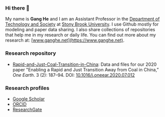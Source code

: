 ### Hi there 👋

My name is **Gang He** and I am an Assistant Professor in the [Department of Technology and Society](https://www.stonybrook.edu/commcms/est/people/core_faculty/ghe.php) at [Stony Brook University](https://www.stonybrook.edu). I use Github mostly for modeling and paper data sharing. I also share collections of repositories that help me in my research or daily life. You can find out more about my research at: [www.ganghe.net](https://www.ganghe.net).


<!--
<a href="https://www.stonybrook.edu/commcms/est/people/core_faculty/ghe.php" target="_blank">Department of Technology and Society</a>

<a href="https://www.stonybrook.edu" target="_blank">Stony Brook University</a>

<a href="https://www.ganghe.net" target="_blank">www.ganghe.net</a>

![Github stats](https://github-readme-stats.vercel.app/api?username=drganghe&theme=vue-dark&show_icons=true)


![Top languages](https://github-readme-stats.vercel.app/api/top-langs/?username=drganghe&theme=vue-dark&hide=html,JavaScript,CSS&layout=compact&langs_count=10)
-->

### Research repository 

- [Rapid-and-Just-Coal-Transition-in-China](https://github.com/drganghe/Rapid-and-Just-Coal-Transition-in-China): Data and files for our 2020 paper "Enabling a Rapid and Just Transition Away from Coal in China,” _One Earth_. 3 (2): 187–94. DOI: [10.1016/j.oneear.2020.07.012](https://doi.org/10.1016/j.oneear.2020.07.012) 

### Research profiles
- [Google Scholar](https://scholar.google.com/citations?user=vf90AuEAAAAJ&hl=en)
- [ORCID](https://orcid.org/0000-0002-8416-1965)
- [ResearchGate](https://www.researchgate.net/profile/Gang_He)

<!--
**drganghe/drganghe** is a ✨ _special_ ✨ repository because its `README.md` (this file) appears on your GitHub profile.

Here are some ideas to get you started:

- 🔭 I’m currently working on ...
- 🌱 I’m currently learning ...
- 👯 I’m looking to collaborate on ...
- 🤔 I’m looking for help with ...
- 💬 Ask me about ...
- 📫 How to reach me: ...
- 😄 Pronouns: ...
- ⚡ Fun fact: ...
-->
